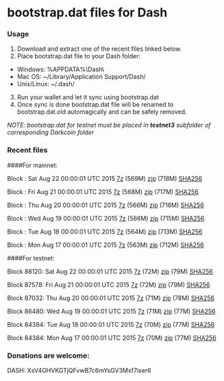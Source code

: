 # bootstrap.dat files for Dash

### Usage

1. Download and extract one of the recent files linked below.
2. Place bootstrap.dat file to your Dash folder:
 - Windows: %APPDATA%\Dash\
 - Mac OS: ~/Library/Application Support/Dash/
 - Unix/Linux: ~/.dash/
3. Run your wallet and let it sync using bootstrap.dat
4. Once sync is done bootstrap.dat file will be renamed to bootstrap.dat.old automagically and can be safely removed.

_NOTE: bootstrap.dat for testnet must be placed in **testnet3** subfolder of corresponding Darkcoin folder_

### Recent files

####For mainnet:

Block : Sat Aug 22 00:00:01 UTC 2015 [7z](https://transfer.sh/15wriD/bootstrap.dat.20150822.7z) (569M) [zip](https://transfer.sh/8DvFI/bootstrap.dat.20150822.zip) (718M) [SHA256](https://transfer.sh/3hqzz/sha256.txt)

Block : Fri Aug 21 00:00:01 UTC 2015 [7z](https://transfer.sh/APRKK/bootstrap.dat.20150821.7z) (568M) [zip](https://transfer.sh/1gjlEX/bootstrap.dat.20150821.zip) (717M) [SHA256](https://transfer.sh/1gQ8ds/sha256.txt)

Block : Thu Aug 20 00:00:01 UTC 2015 [7z](https://transfer.sh/vDI3A/bootstrap.dat.20150820.7z) (566M) [zip](https://transfer.sh/1fqmIT/bootstrap.dat.20150820.zip) (716M) [SHA256](https://transfer.sh/sahEO/sha256.txt)

Block : Wed Aug 19 00:00:01 UTC 2015 [7z](https://transfer.sh/rRIqz/bootstrap.dat.20150819.7z) (566M) [zip](https://transfer.sh/XKiEO/bootstrap.dat.20150819.zip) (715M) [SHA256](https://transfer.sh/15fTqi/sha256.txt)

Block : Tue Aug 18 00:00:01 UTC 2015 [7z](https://transfer.sh/1bVQaL/bootstrap.dat.20150818.7z) (564M) [zip](https://transfer.sh/ROGUg/bootstrap.dat.20150818.zip) (713M) [SHA256](https://transfer.sh/dRuF1/sha256.txt)

Block : Mon Aug 17 00:00:01 UTC 2015 [7z](https://transfer.sh/pkf6n/bootstrap.dat.20150817.7z) (563M) [zip](https://transfer.sh/TK1eJ/bootstrap.dat.20150817.zip) (712M) [SHA256](https://transfer.sh/yCbiM/sha256.txt)

####For testnet:

Block 88120: Sat Aug 22 00:00:01 UTC 2015 [7z](https://transfer.sh/1cyeO8/bootstrap.dat.20150822.7z) (72M) [zip](https://transfer.sh/ej6Mm/bootstrap.dat.20150822.zip) (79M) [SHA256](https://transfer.sh/1bxoZN/sha256.txt)

Block 87578: Fri Aug 21 00:00:01 UTC 2015 [7z](https://transfer.sh/1fimhI/bootstrap.dat.20150821.7z) (72M) [zip](https://transfer.sh/zbCRo/bootstrap.dat.20150821.zip) (79M) [SHA256](https://transfer.sh/NO6bN/sha256.txt)

Block 87032: Thu Aug 20 00:00:01 UTC 2015 [7z](https://transfer.sh/1fDwbN/bootstrap.dat.20150820.7z) (71M) [zip](https://transfer.sh/VxdDb/bootstrap.dat.20150820.zip) (78M) [SHA256](https://transfer.sh/LnjqU/sha256.txt)

Block 86480: Wed Aug 19 00:00:01 UTC 2015 [7z](https://transfer.sh/GEodE/bootstrap.dat.20150819.7z) (71M) [zip](https://transfer.sh/uMVML/bootstrap.dat.20150819.zip) (77M) [SHA256](https://transfer.sh/u5L8m/sha256.txt)

Block 84384: Tue Aug 18 00:00:01 UTC 2015 [7z](https://transfer.sh/VpV3k/bootstrap.dat.20150818.7z) (70M) [zip](https://transfer.sh/LU3Gl/bootstrap.dat.20150818.zip) (77M) [SHA256](https://transfer.sh/qyvEQ/sha256.txt)

Block 84384: Mon Aug 17 00:00:01 UTC 2015 [7z](https://transfer.sh/QIM3b/bootstrap.dat.20150817.7z) (70M) [zip](https://transfer.sh/16VsXg/bootstrap.dat.20150817.zip) (77M) [SHA256](https://transfer.sh/viQRb/sha256.txt)

### Donations are welcome:

DASH: XsV4GHVKGTjQFvwB7c6mYsGV3Mxf7iser6
